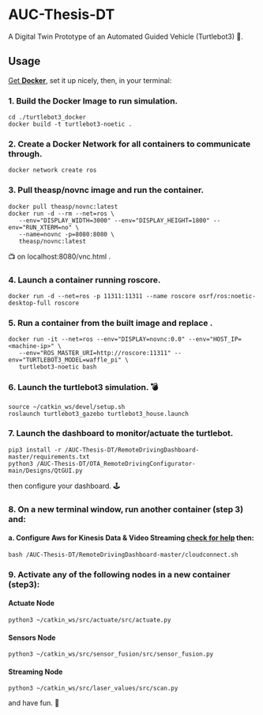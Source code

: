 # AUC-Thesis-DT
A Digital Twin Prototype of an Automated Guided Vehicle (Turtlebot3) 🐢. 

## Usage 

[Get **Docker**](https://docs.docker.com/get-docker/), set it up nicely, then, in your terminal:

### 1. Build the Docker Image to run simulation. 
````
cd ./turtlebot3_docker 
docker build -t turtlebot3-noetic .
````

### 2. Create a Docker Network for all containers to communicate through. 
````
docker network create ros
````
### 3. Pull theasp/novnc image and run the container. 
````
docker pull theasp/novnc:latest
docker run -d --rm --net=ros \
   --env="DISPLAY_WIDTH=3000" --env="DISPLAY_HEIGHT=1800" --env="RUN_XTERM=no" \
   --name=novnc -p=8080:8080 \
   theasp/novnc:latest
````
📺 on localhost:8080/vnc.html .
### 4. Launch a container running roscore. 

````
docker run -d --net=ros -p 11311:11311 --name roscore osrf/ros:noetic-desktop-full roscore
````
### 5. Run a container from the built image and replace <machine-ip>. 

````
docker run -it --net=ros --env="DISPLAY=novnc:0.0" --env="HOST_IP=<machine-ip>" \
   --env="ROS_MASTER_URI=http://roscore:11311" --env="TURTLEBOT3_MODEL=waffle_pi" \ 
   turtlebot3-noetic bash
````

### 6. Launch the turtlebot3 simulation. 💣
````
source ~/catkin_ws/devel/setup.sh
roslaunch turtlebot3_gazebo turtlebot3_house.launch
````

### 7. Launch the dashboard to monitor/actuate the turtlebot. 
````
pip3 install -r /AUC-Thesis-DT/RemoteDrivingDashboard-master/requirements.txt
python3 /AUC-Thesis-DT/OTA_RemoteDrivingConfigurator-main/Designs/QtGUI.py
````
then configure your dashboard. 🕹

### 8. On a new terminal window, run another container (step 3) and: 
#### a. Configure Aws for Kinesis Data & Video Streaming [check for help](https://docs.aws.amazon.com/cli/latest/userguide/cli-configure-files.html) then: 

````
bash /AUC-Thesis-DT/RemoteDrivingDashboard-master/cloudconnect.sh
````

### 9. Activate any of the following nodes in a new container (step3): 


#### Actuate Node 
````
python3 ~/catkin_ws/src/actuate/src/actuate.py
````
#### Sensors Node 
````
python3 ~/catkin_ws/src/sensor_fusion/src/sensor_fusion.py
````
#### Streaming Node
````
python3 ~/catkin_ws/src/laser_values/src/scan.py
````

and have fun. 🎉

